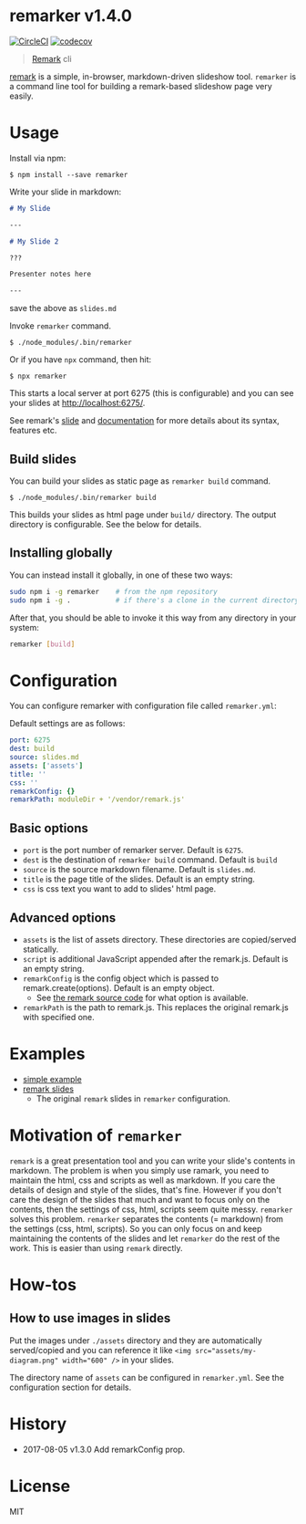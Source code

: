 # remarker v1.4.0

[![CircleCI](https://circleci.com/gh/kt3k/remarker.svg?style=svg)](https://circleci.com/gh/kt3k/remarker)
[![codecov](https://codecov.io/gh/kt3k/remarker/branch/master/graph/badge.svg)](https://codecov.io/gh/kt3k/remarker)

> [Remark][remark] cli

[remark][remark] is a simple, in-browser, markdown-driven slideshow tool. `remarker` is a command line tool for building a remark-based slideshow page very easily.

# Usage

Install via npm:

```console
$ npm install --save remarker
```

Write your slide in markdown:

```md
# My Slide

---

# My Slide 2

???

Presenter notes here

---
```

save the above as `slides.md`

Invoke `remarker` command.

```console
$ ./node_modules/.bin/remarker
```

Or if you have `npx` command, then hit:

```console
$ npx remarker
```

This starts a local server at port 6275 (this is configurable) and you can see your slides at [http://localhost:6275/](http://localhost:6275/).

See remark's [slide](https://remarkjs.com/) and [documentation](https://github.com/gnab/remark#remark) for more details about its syntax, features etc.

## Build slides

You can build your slides as static page as `remarker build` command.

```console
$ ./node_modules/.bin/remarker build
```

This builds your slides as html page under `build/` directory. The output directory is configurable. See the below for details.

## Installing globally

You can instead install it globally, in one of these two ways:

```bash
sudo npm i -g remarker    # from the npm repository
sudo npm i -g .           # if there's a clone in the current directory
```

After that, you should be able to invoke it this way from any directory in your system:

```bash
remarker [build]
```

# Configuration

You can configure remarker with configuration file called `remarker.yml`:

Default settings are as follows:

```yml
port: 6275
dest: build
source: slides.md
assets: ['assets']
title: ''
css: ''
remarkConfig: {}
remarkPath: moduleDir + '/vendor/remark.js'
```

## Basic options

- `port` is the port number of remarker server. Default is `6275`.
- `dest` is the destination of `remarker build` command. Default is `build`
- `source` is the source markdown filename. Default is `slides.md`.
- `title` is the page title of the slides. Default is an empty string.
- `css` is css text you want to add to slides' html page.

## Advanced options

- `assets` is the list of assets directory. These directories are copied/served statically.
- `script` is additional JavaScript appended after the remark.js. Default is an empty string.
- `remarkConfig` is the config object which is passed to remark.create(options). Default is an empty object.
  - See [the remark source code](https://github.com/gnab/remark/blob/develop/src/remark/models/slideshow.js#L41-L48) for what option is available.
- `remarkPath` is the path to remark.js. This replaces the original remark.js with specified one.

# Examples

- [simple example](https://github.com/kt3k/remarker/tree/master/examples/simple)
- [remark slides](https://github.com/kt3k/remarker/tree/master/examples/remark)
  - The original `remark` slides in `remarker` configuration.

# Motivation of `remarker`

`remark` is a great presentation tool and you can write your slide's contents in markdown. The problem is when you simply use ramark, you need to maintain the html, css and scripts as well as markdown. If you care the details of design and style of the slides, that's fine. However if you don't care the design of the slides that much and want to focus only on the contents, then the settings of css, html, scripts seem quite messy. `remarker` solves this problem. `remarker` separates the contents (= markdown) from the settings (css, html, scripts). So you can only focus on and keep maintaining the contents of the slides and let `remarker` do the rest of the work. This is easier than using `remark` directly.

# How-tos

## How to use images in slides

Put the images under `./assets` directory and they are automatically served/copied and you can reference it like `<img src="assets/my-diagram.png" width="600" />` in your slides.

The directory name of `assets` can be configured in `remarker.yml`. See the configuration section for details.

# History

- 2017-08-05   v1.3.0   Add remarkConfig prop.

# License

MIT

[remark]: https://github.com/gnab/remark
